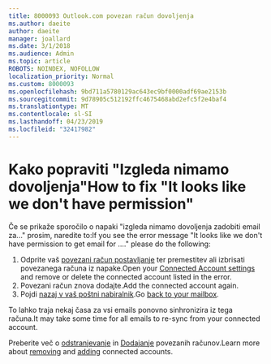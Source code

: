 ```yaml
---
title: 8000093 Outlook.com povezan račun dovoljenja
ms.author: daeite
author: daeite
manager: joallard
ms.date: 3/1/2018
ms.audience: Admin
ms.topic: article
ROBOTS: NOINDEX, NOFOLLOW
localization_priority: Normal
ms.custom: 8000093
ms.openlocfilehash: 9bd711a5780129ac643ec9bf0000adf69ae2153b
ms.sourcegitcommit: 9d78905c512192ffc4675468abd2efc5f2e4baf4
ms.translationtype: MT
ms.contentlocale: sl-SI
ms.lasthandoff: 04/23/2019
ms.locfileid: "32417982"
---
```

# <a name="how-to-fix-it-looks-like-we-dont-have-permission"></a><span data-ttu-id="c3ee2-102">Kako popraviti "Izgleda nimamo dovoljenja"</span><span class="sxs-lookup"><span data-stu-id="c3ee2-102">How to fix "It looks like we don't have permission"</span></span>

<span data-ttu-id="c3ee2-103">Če se prikaže sporočilo o napaki "izgleda nimamo dovoljenja zadobiti email za..." prosim, naredite to:</span><span class="sxs-lookup"><span data-stu-id="c3ee2-103">If you see the error message "It looks like we don't have permission to get email for ...." please do the following:</span></span>

1. <span data-ttu-id="c3ee2-104">Odprite vaš [povezani račun postavljanje](https://outlook.live.com/mail/options/mail/accounts) ter premestitev ali izbrisati povezanega računa iz napake.</span><span class="sxs-lookup"><span data-stu-id="c3ee2-104">Open your [Connected Account settings](https://outlook.live.com/mail/options/mail/accounts) and remove or delete the connected account listed in the error.</span></span> 
2. <span data-ttu-id="c3ee2-105">Povezani račun znova dodajte.</span><span class="sxs-lookup"><span data-stu-id="c3ee2-105">Add the connected account again.</span></span>
3. <span data-ttu-id="c3ee2-106">Pojdi [nazaj v vaš poštni nabiralnik](https://outlook.live.com/mail/inbox).</span><span class="sxs-lookup"><span data-stu-id="c3ee2-106">Go [back to your mailbox](https://outlook.live.com/mail/inbox).</span></span>

<span data-ttu-id="c3ee2-107">To lahko traja nekaj časa za vsi emails ponovno sinhronizira iz tega računa.</span><span class="sxs-lookup"><span data-stu-id="c3ee2-107">It may take some time for all emails to re-sync from your connected account.</span></span>

<span data-ttu-id="c3ee2-108">Preberite več o [odstranjevanje](https://support.office.com/article/0b9a6b95-ff1b-46c1-bf60-d6b3b82c5ac8) in [Dodajanje](https://support.office.com/article/c5224df4-5885-4e79-91ba-523aa743f0ba) povezanih računov.</span><span class="sxs-lookup"><span data-stu-id="c3ee2-108">Learn more about [removing](https://support.office.com/article/0b9a6b95-ff1b-46c1-bf60-d6b3b82c5ac8) and [adding](https://support.office.com/article/c5224df4-5885-4e79-91ba-523aa743f0ba) connected accounts.</span></span>